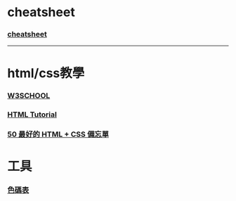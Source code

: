 # cheatsheet 
### [cheatsheet](https://htmlcheatsheet.com/css/)

---

# html/css教學

### [W3SCHOOL](https://www.w3schools.com/html/default.asp)
### [HTML Tutorial](https://www.tutorialrepublic.com/html-tutorial/)
### [50 最好的 HTML + CSS 備忘單](https://sharethis.com/zh-tw/best-practices/2020/02/best-html-and-css-cheat-sheets/)


# 工具
### [色碼表](https://www.ifreesite.com/color/)
